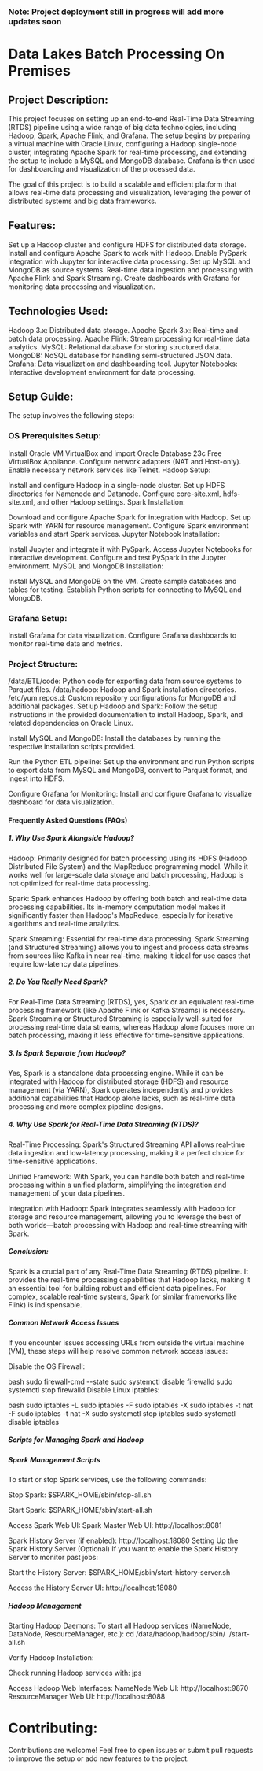 ### Note: Project deployment still in progress will add more updates soon

# Data Lakes Batch Processing On Premises


## Project Description:
This project focuses on setting up an end-to-end Real-Time Data Streaming (RTDS) pipeline using a wide range of big data technologies, including Hadoop, Spark, Apache Flink, and Grafana. The setup begins by preparing a virtual machine with Oracle Linux, configuring a Hadoop single-node cluster, integrating Apache Spark for real-time processing, and extending the setup to include a MySQL and MongoDB database. Grafana is then used for dashboarding and visualization of the processed data.

The goal of this project is to build a scalable and efficient platform that allows real-time data processing and visualization, leveraging the power of distributed systems and big data frameworks.

## Features:
Set up a Hadoop cluster and configure HDFS for distributed data storage.
Install and configure Apache Spark to work with Hadoop.
Enable PySpark integration with Jupyter for interactive data processing.
Set up MySQL and MongoDB as source systems.
Real-time data ingestion and processing with Apache Flink and Spark Streaming.
Create dashboards with Grafana for monitoring data processing and visualization.

## Technologies Used:
Hadoop 3.x: Distributed data storage.
Apache Spark 3.x: Real-time and batch data processing.
Apache Flink: Stream processing for real-time data analytics.
MySQL: Relational database for storing structured data.
MongoDB: NoSQL database for handling semi-structured JSON data.
Grafana: Data visualization and dashboarding tool.
Jupyter Notebooks: Interactive development environment for data processing.

## Setup Guide:
The setup involves the following steps:

### OS Prerequisites Setup:

Install Oracle VM VirtualBox and import Oracle Database 23c Free VirtualBox Appliance.
Configure network adapters (NAT and Host-only).
Enable necessary network services like Telnet.
Hadoop Setup:

Install and configure Hadoop in a single-node cluster.
Set up HDFS directories for Namenode and Datanode.
Configure core-site.xml, hdfs-site.xml, and other Hadoop settings.
Spark Installation:

Download and configure Apache Spark for integration with Hadoop.
Set up Spark with YARN for resource management.
Configure Spark environment variables and start Spark services.
Jupyter Notebook Installation:

Install Jupyter and integrate it with PySpark.
Access Jupyter Notebooks for interactive development.
Configure and test PySpark in the Jupyter environment.
MySQL and MongoDB Installation:

Install MySQL and MongoDB on the VM.
Create sample databases and tables for testing.
Establish Python scripts for connecting to MySQL and MongoDB.

### Grafana Setup:
Install Grafana for data visualization.
Configure Grafana dashboards to monitor real-time data and metrics.

### Project Structure:
/data/ETL/code: Python code for exporting data from source systems to Parquet files.
/data/hadoop: Hadoop and Spark installation directories.
/etc/yum.repos.d: Custom repository configurations for MongoDB and additional packages.
Set up Hadoop and Spark: Follow the setup instructions in the provided documentation to install Hadoop, Spark, and related dependencies on Oracle Linux.

Install MySQL and MongoDB: Install the databases by running the respective installation scripts provided.

Run the Python ETL pipeline: Set up the environment and run Python scripts to export data from MySQL and MongoDB, convert to Parquet format, and ingest into HDFS.

Configure Grafana for Monitoring: Install and configure Grafana to visualize dashboard for data visualization.


#### Frequently Asked Questions (FAQs)

##### 1. Why Use Spark Alongside Hadoop?
Hadoop: Primarily designed for batch processing using its HDFS (Hadoop Distributed File System) and the MapReduce programming model. While it works well for large-scale data storage and batch processing, Hadoop is not optimized for real-time data processing.

Spark: Spark enhances Hadoop by offering both batch and real-time data processing capabilities. Its in-memory computation model makes it significantly faster than Hadoop's MapReduce, especially for iterative algorithms and real-time analytics.

Spark Streaming: Essential for real-time data processing. Spark Streaming (and Structured Streaming) allows you to ingest and process data streams from sources like Kafka in near real-time, making it ideal for use cases that require low-latency data pipelines.

##### 2. Do You Really Need Spark?
For Real-Time Data Streaming (RTDS), yes, Spark or an equivalent real-time processing framework (like Apache Flink or Kafka Streams) is necessary. Spark Streaming or Structured Streaming is especially well-suited for processing real-time data streams, whereas Hadoop alone focuses more on batch processing, making it less effective for time-sensitive applications.

##### 3. Is Spark Separate from Hadoop?
Yes, Spark is a standalone data processing engine. While it can be integrated with Hadoop for distributed storage (HDFS) and resource management (via YARN), Spark operates independently and provides additional capabilities that Hadoop alone lacks, such as real-time data processing and more complex pipeline designs.

##### 4. Why Use Spark for Real-Time Data Streaming (RTDS)?
Real-Time Processing: Spark's Structured Streaming API allows real-time data ingestion and low-latency processing, making it a perfect choice for time-sensitive applications.

Unified Framework: With Spark, you can handle both batch and real-time processing within a unified platform, simplifying the integration and management of your data pipelines.

Integration with Hadoop: Spark integrates seamlessly with Hadoop for storage and resource management, allowing you to leverage the best of both worlds—batch processing with Hadoop and real-time streaming with Spark.

##### Conclusion:
Spark is a crucial part of any Real-Time Data Streaming (RTDS) pipeline. It provides the real-time processing capabilities that Hadoop lacks, making it an essential tool for building robust and efficient data pipelines. For complex, scalable real-time systems, Spark (or similar frameworks like Flink) is indispensable.

##### Common Network Access Issues
If you encounter issues accessing URLs from outside the virtual machine (VM), these steps will help resolve common network access issues:

Disable the OS Firewall:

bash
sudo firewall-cmd --state
sudo systemctl disable firewalld
sudo systemctl stop firewalld
Disable Linux iptables:

bash
sudo iptables -L
sudo iptables -F
sudo iptables -X
sudo iptables -t nat -F
sudo iptables -t nat -X
sudo systemctl stop iptables
sudo systemctl disable iptables


##### Scripts for Managing Spark and Hadoop
##### Spark Management Scripts
To start or stop Spark services, use the following commands:

Stop Spark:
$SPARK_HOME/sbin/stop-all.sh


Start Spark:
$SPARK_HOME/sbin/start-all.sh

Access Spark Web UI:
Spark Master Web UI: http://localhost:8081

Spark History Server (if enabled): http://localhost:18080
Setting Up the Spark History Server (Optional)
If you want to enable the Spark History Server to monitor past jobs:

Start the History Server:
$SPARK_HOME/sbin/start-history-server.sh

Access the History Server UI:
http://localhost:18080

##### Hadoop Management
Starting Hadoop Daemons:
To start all Hadoop services (NameNode, DataNode, ResourceManager, etc.):
cd /data/hadoop/hadoop/sbin/
./start-all.sh

Verify Hadoop Installation:

Check running Hadoop services with:
jps

Access Hadoop Web Interfaces:
NameNode Web UI: http://localhost:9870
ResourceManager Web UI: http://localhost:8088

# Contributing:
Contributions are welcome! Feel free to open issues or submit pull requests to improve the setup or add new features to the project.

